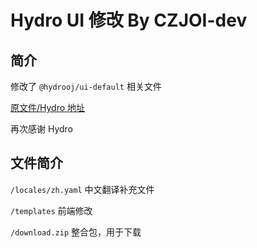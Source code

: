 # Hydro UI 修改 By CZJOI-dev

## 简介

修改了 `@hydrooj/ui-default` 相关文件

[原文件/Hydro 地址](https://github.com/hydro-dev/Hydro)

再次感谢 Hydro

## 文件简介

`/locales/zh.yaml` 中文翻译补充文件


`/templates` 前端修改

`/download.zip` 整合包，用于下载

